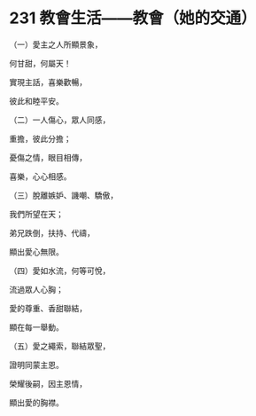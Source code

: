# 231 教會生活——教會（她的交通）

（一）愛主之人所顯景象，

何甘甜，何屬天！

實現主話，喜樂歡暢，

彼此和睦平安。

（二）一人傷心，眾人同感，

重擔，彼此分擔；

憂傷之情，眼目相傳，

喜樂，心心相感。

（三）脫離嫉妒、譏嘲、驕傲，

我們所望在天；

弟兄跌倒，扶持、代禱，

顯出愛心無限。

（四）愛如水流，何等可悅，

流過眾人心胸；

愛的尊重、香甜聯結，

顯在每一舉動。

（五）愛之繩索，聯結眾聖，

證明同蒙主恩。

榮耀後嗣，因主恩情，

顯出愛的胸襟。

